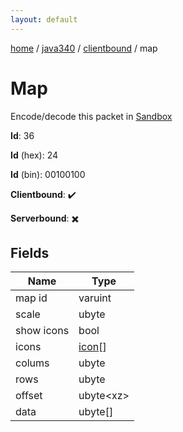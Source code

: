 ```yaml
---
layout: default
---
```


[home](/)  /  [java340](/protocol/java340)  /  [clientbound](/protocol/java340/clientbound)  /  map

# Map

Encode/decode this packet in [Sandbox](../../../sandbox/java340#Clientbound.Map)

**Id**: 36

**Id** (hex): 24

**Id** (bin): 00100100

**Clientbound**: ✔️

**Serverbound**: ✖️

## Fields

Name | Type
---|---
map id | varuint
scale | ubyte
show icons | bool
icons | [icon](/protocol/java340/types/icon)[]
colums | ubyte
rows | ubyte
offset | ubyte&lt;xz&gt;
data | ubyte[]
